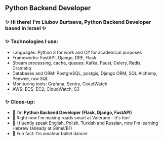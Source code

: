 ##  Python Backend Developer

### ✨ Hi there! I'm Liubov Burtseva, Python Backend Developer based in Israel ✨ 

### ✨ Technologies I use: 
- Languages: Python 3 for work and C# for academical purposes
- Frameworks: FastAPI, Django, DRF, Flask
- Stream processing, cache, queues: Kafka, Faust, Celery, Redis, Dramatiq
- Databases and ORM: PostgreSQL, postgis, Django ORM, SQL Alchemy, Peewee, raw SQL
- Monitoring tools: Grafana, Sentry, CloudWatch
- AWS: ECS, EC2, CloudWatch, S3


### ✨ Close-up:

- 🌱 I’m **Python Backend Developer (Flask, Django, FastAPI)**
- 🌱 Right now I'm making roads smart at Valerann - it's fun!
- 🌱 I fluently speak English, Polish, Turkish and Russian, now I'm learning Hebrew (already at Gimel/B1)
- 🌱 Fun fact: I'm amateur ballet dancer
